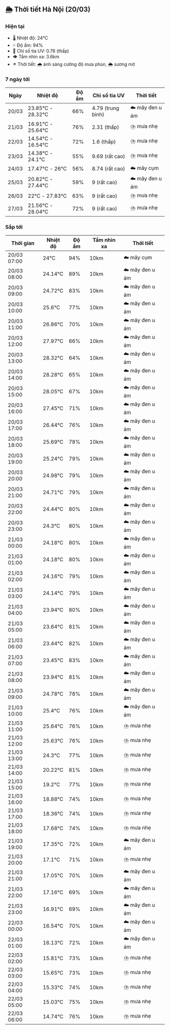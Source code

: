 ## 🌦️ Thời tiết Hà Nội (20/03)

### Hiện tại

- 🌡️ Nhiệt độ: 24℃
- 💦 Độ ẩm: 94%
- 🌟 Chỉ số tia UV: 0.76 (thấp)
- 👁️ Tầm nhìn xa: 3.6km
- ☂️ Thời tiết: 🌧️ ánh sáng cường độ mưa phùn, 🌦️ sương mờ

### 7 ngày tới

| Ngày | Nhiệt độ | Độ ẩm | Chỉ số tia UV | Thời tiết |
| --- | --- | --- | --- | --- |
| 20/03 | 23.85℃ - 28.32℃ | 66% | 4.79 (trung bình) | ☁️ mây đen u ám |
| 21/03 | 16.91℃ - 25.64℃ | 76% | 2.31 (thấp) | ⛈️ mưa nhẹ |
| 22/03 | 14.54℃ - 16.54℃ | 72% | 1.6 (thấp) | ⛈️ mưa nhẹ |
| 23/03 | 14.38℃ - 24.1℃ | 55% | 9.69 (rất cao) | ⛈️ mưa nhẹ |
| 24/03 | 17.47℃ - 26℃ | 56% | 8.74 (rất cao) | ☁️ mây cụm |
| 25/03 | 20.82℃ - 27.44℃ | 59% | 9 (rất cao) | ☁️ mây đen u ám |
| 26/03 | 22℃ - 27.83℃ | 63% | 9 (rất cao) | ⛈️ mưa nhẹ |
| 27/03 | 21.56℃ - 28.04℃ | 72% | 9 (rất cao) | ⛈️ mưa nhẹ |

### Sắp tới

| Thời gian | Nhiệt độ | Độ ẩm | Tầm nhìn xa | Thời tiết |
| --- | --- | --- | --- | --- |
| 20/03 07:00 | 24℃ | 94% | 10km | ☁️ mây cụm |
| 20/03 08:00 | 24.14℃ | 89% | 10km | ☁️ mây đen u ám |
| 20/03 09:00 | 24.72℃ | 83% | 10km | ☁️ mây đen u ám |
| 20/03 10:00 | 25.6℃ | 77% | 10km | ☁️ mây đen u ám |
| 20/03 11:00 | 26.86℃ | 70% | 10km | ☁️ mây đen u ám |
| 20/03 12:00 | 27.97℃ | 66% | 10km | ☁️ mây đen u ám |
| 20/03 13:00 | 28.32℃ | 64% | 10km | ☁️ mây đen u ám |
| 20/03 14:00 | 28.28℃ | 65% | 10km | ☁️ mây đen u ám |
| 20/03 15:00 | 28.05℃ | 67% | 10km | ☁️ mây đen u ám |
| 20/03 16:00 | 27.45℃ | 71% | 10km | ☁️ mây đen u ám |
| 20/03 17:00 | 26.44℃ | 76% | 10km | ☁️ mây đen u ám |
| 20/03 18:00 | 25.69℃ | 78% | 10km | ☁️ mây đen u ám |
| 20/03 19:00 | 25.24℃ | 79% | 10km | ☁️ mây đen u ám |
| 20/03 20:00 | 24.98℃ | 79% | 10km | ☁️ mây đen u ám |
| 20/03 21:00 | 24.71℃ | 79% | 10km | ☁️ mây đen u ám |
| 20/03 22:00 | 24.44℃ | 80% | 10km | ☁️ mây đen u ám |
| 20/03 23:00 | 24.3℃ | 80% | 10km | ☁️ mây đen u ám |
| 21/03 00:00 | 24.18℃ | 80% | 10km | ☁️ mây đen u ám |
| 21/03 01:00 | 24.18℃ | 80% | 10km | ☁️ mây đen u ám |
| 21/03 02:00 | 24.16℃ | 79% | 10km | ☁️ mây đen u ám |
| 21/03 03:00 | 24.14℃ | 79% | 10km | ☁️ mây đen u ám |
| 21/03 04:00 | 23.94℃ | 80% | 10km | ☁️ mây đen u ám |
| 21/03 05:00 | 23.64℃ | 81% | 10km | ☁️ mây đen u ám |
| 21/03 06:00 | 23.44℃ | 82% | 10km | ☁️ mây đen u ám |
| 21/03 07:00 | 23.45℃ | 83% | 10km | ☁️ mây đen u ám |
| 21/03 08:00 | 23.94℃ | 81% | 10km | ☁️ mây đen u ám |
| 21/03 09:00 | 24.78℃ | 78% | 10km | ☁️ mây đen u ám |
| 21/03 10:00 | 25.4℃ | 76% | 10km | ☁️ mây đen u ám |
| 21/03 11:00 | 25.64℃ | 76% | 10km | ⛈️ mưa nhẹ |
| 21/03 12:00 | 25.63℃ | 76% | 10km | ⛈️ mưa nhẹ |
| 21/03 13:00 | 24.3℃ | 77% | 10km | ⛈️ mưa nhẹ |
| 21/03 14:00 | 20.22℃ | 81% | 10km | ⛈️ mưa nhẹ |
| 21/03 15:00 | 19.2℃ | 77% | 10km | ⛈️ mưa nhẹ |
| 21/03 16:00 | 18.88℃ | 74% | 10km | ⛈️ mưa nhẹ |
| 21/03 17:00 | 18.36℃ | 74% | 10km | ⛈️ mưa nhẹ |
| 21/03 18:00 | 17.68℃ | 74% | 10km | ⛈️ mưa nhẹ |
| 21/03 19:00 | 17.35℃ | 72% | 10km | ☁️ mây đen u ám |
| 21/03 20:00 | 17.1℃ | 71% | 10km | ⛈️ mưa nhẹ |
| 21/03 21:00 | 17.05℃ | 70% | 10km | ☁️ mây đen u ám |
| 21/03 22:00 | 17.16℃ | 69% | 10km | ☁️ mây đen u ám |
| 21/03 23:00 | 16.91℃ | 69% | 10km | ☁️ mây đen u ám |
| 22/03 00:00 | 16.54℃ | 70% | 10km | ☁️ mây đen u ám |
| 22/03 01:00 | 16.13℃ | 72% | 10km | ☁️ mây đen u ám |
| 22/03 02:00 | 15.81℃ | 73% | 10km | ⛈️ mưa nhẹ |
| 22/03 03:00 | 15.65℃ | 73% | 10km | ⛈️ mưa nhẹ |
| 22/03 04:00 | 15.33℃ | 74% | 10km | ⛈️ mưa nhẹ |
| 22/03 05:00 | 15.03℃ | 75% | 10km | ⛈️ mưa nhẹ |
| 22/03 06:00 | 14.74℃ | 76% | 10km | ⛈️ mưa nhẹ |
